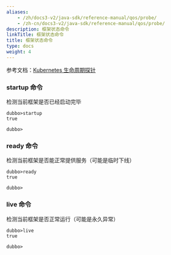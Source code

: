 ```yaml
---
aliases:
    - /zh/docs3-v2/java-sdk/reference-manual/qos/probe/
    - /zh-cn/docs3-v2/java-sdk/reference-manual/qos/probe/
description: 框架状态命令
linkTitle: 框架状态命令
title: 框架状态命令
type: docs
weight: 4
---
```







参考文档：[Kubernetes 生命周期探针](../../../advanced-features-and-usage/others/dubbo-kubernetes-probe/)

### startup 命令

检测当前框架是否已经启动完毕

```
dubbo>startup
true

dubbo>
```

### ready 命令

检测当前框架是否能正常提供服务（可能是临时下线）

```
dubbo>ready
true

dubbo>
```

### live 命令

检测当前框架是否正常运行（可能是永久异常）

```
dubbo>live
true

dubbo>
```